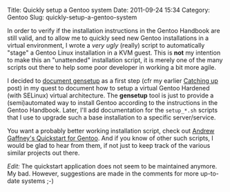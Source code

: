 Title: Quickly setup a Gentoo system
Date: 2011-09-24 15:34
Category: Gentoo
Slug: quickly-setup-a-gentoo-system

In order to verify if the installation instructions in the Gentoo
Handbook are still valid, and to allow me to quickly seed new Gentoo
installations in a virtual environment, I wrote a *very ugly* (really)
script to automatically "stage" a Gentoo Linux installation in a KVM
guest. This is **not** my intention to make this an "unattended"
installation script, it is merely one of the many scripts out there to
help some poor developer in working a bit more agile.

I decided to [document
gensetup](http://dev.gentoo.org/~swift/docs/gensetup-guide.xml) as a
first step (cfr my earlier [Catching
up](http://blog.siphos.be/2011/09/catching-up/) post) in my quest to
document how to setup a virtual Gentoo Hardened (with SELinux) virtual
architecture. The **gensetup** tool is just to provide a (semi)automated
way to install Gentoo according to the instructions in the Gentoo
Handbook. Later, I'll add documentation for the `setup_*.sh` scripts
that I use to upgrade such a base installation to a specific
server/service.

You want a probably better working installation script, check out
[Andrew Gaffney's Quickstart for
Gentoo](http://www.agaffney.org/quickstart.php). And if you know of
other such scripts, I would be glad to hear from them, if not just to
keep track of the various similar projects out there.

*Edit:* The quickstart application does not seem to be maintained
anymore. My bad. However, suggestions are made in the comments for more
up-to-date systems ;-)
